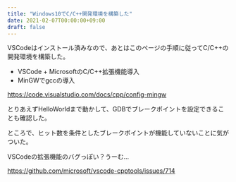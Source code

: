 ```yaml
---
title: "Windows10でC/C++開発環境を構築した"
date: 2021-02-07T00:00:00+09:00
draft: false
---
```

VSCodeはインストール済みなので、あとはこのページの手順に従ってC/C++の開発環境を構築した。
- VSCode + MicrosoftのC/C++拡張機能導入
- MinGWでgccの導入

https://code.visualstudio.com/docs/cpp/config-mingw

とりあえずHelloWorldまで動かして、GDBでブレークポイントを設定できることも確認した。

ところで、ヒット数を条件としたブレークポイントが機能していないことに気がついた。

VSCodeの拡張機能のバグっぽい？うーむ…

https://github.com/microsoft/vscode-cpptools/issues/714
